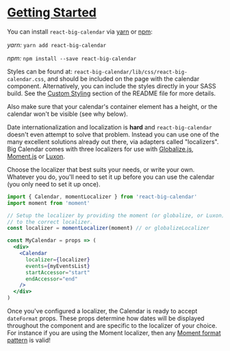 # <a id='intro' href='#intro'>Getting Started</a>

You can install `react-big-calendar` via [yarn](https://yarnpkg.com/en/) or [npm](https://www.npmjs.com/):

_yarn:_ `yarn add react-big-calendar`

_npm:_ `npm install --save react-big-calendar`

Styles can be found at: `react-big-calendar/lib/css/react-big-calendar.css`, and should be included on the page
with the calendar component. Alternatively, you can include the styles directly in your SASS build. See the [Custom Styling](https://github.com/intljusticemission/react-big-calendar/blob/master/README.md#custom-styling) section of the README file for more details.

Also make sure that your calendar's container
element has a height, or the calendar won't be visible (see why below).

Date internationalization and localization is **hard** and `react-big-calendar` doesn't even attempt to
solve that problem. Instead you can use one of the many excellent solutions already
out there, via adapters called "localizers". Big Calendar comes with three localizers for use
with [Globalize.js](https://github.com/jquery/globalize), [Moment.js](http://momentjs.com/) or [Luxon](https://moment.github.io/luxon).

Choose the localizer that best suits your needs, or write your own. Whatever you do, you'll need to set it up
before you can use the calendar (you only need to set it up once).

```jsx
import { Calendar, momentLocalizer } from 'react-big-calendar'
import moment from 'moment'

// Setup the localizer by providing the moment (or globalize, or Luxon) Object
// to the correct localizer.
const localizer = momentLocalizer(moment) // or globalizeLocalizer

const MyCalendar = props => (
  <div>
    <Calendar
      localizer={localizer}
      events={myEventsList}
      startAccessor="start"
      endAccessor="end"
    />
  </div>
)
```

Once you've configured a localizer, the Calendar is ready to accept `dateFormat` props. These props determine
how dates will be displayed throughout the component and are specific to the localizer of your choice. For
instance if you are using the Moment localizer,
then any [Moment format pattern](http://momentjs.com/docs/#/displaying/format/) is valid!
